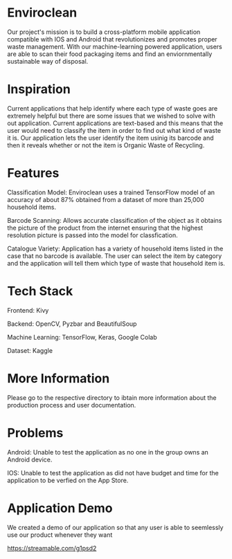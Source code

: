 # Enviroclean
Our project's mission is to build a cross-platform mobile application compatible with IOS and Android that revolutionizes and promotes proper waste management. With our machine-learning powered application, users are able to scan their food packaging items and find an enviornmentally sustainable way of disposal.

# Inspiration 
Current applications that help identify where each type of waste goes are extremely helpful but there are some issues that we wished to solve with out application. Current applications are text-based and this means that the user would need to classify the item in order to find out what kind of waste it is. Our application lets the user identify the item usinig its barcode and then it reveals whether or not the item is Organic Waste of Recycling. 

# Features
Classification Model: Enviroclean uses a trained TensorFlow model of an accuracy of about 87% obtained from a dataset of more than 25,000 household items.

Barcode Scanning: Allows accurate classification of the object as it obtains the picture of the product from the internet ensuring that the highest resolution picture is passed into the model for classfication. 

Catalogue Variety: Application has a variety of household items listed in the case that no barcode is available. The user can select the item by category and the application will tell them which type of waste that household item is. 

# Tech Stack

Frontend: Kivy

Backend: OpenCV, Pyzbar and BeautifulSoup

Machine Learning: TensorFlow, Keras, Google Colab

Dataset: Kaggle

# More Information

Please go to the respective directory to ibtain more information about the production process and user documentation. 

# Problems

Android: Unable to test the application as no one in the group owns an Android device.

IOS: Unable to test the application as did not have budget and time for the application to be verfied on the App Store.

# Application Demo

We created a demo of our application so that any user is able to seemlessly use our product whenever they want

https://streamable.com/g1psd2




